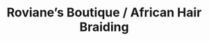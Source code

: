 ---
title: "Roviane’s Boutique / African Hair Braiding"
url: /hurst/rovianes-boutique-african-hair-braiding/
shop: Kosmetik
---